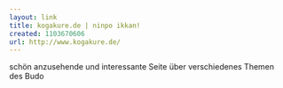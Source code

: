 ```yaml
---
layout: link
title: kogakure.de | ninpo ikkan!
created: 1103670606
url: http://www.kogakure.de/
---
```

schön anzusehende und interessante Seite über verschiedenes Themen des Budo
